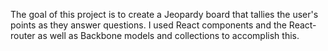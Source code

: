 The goal of this project is to create a Jeopardy board that tallies the user's points as they answer questions. I used React components and the React-router as well as Backbone models and collections to accomplish this.
